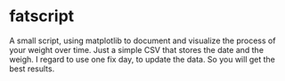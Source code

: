 # fatscript
A small script, using matplotlib to document and visualize the process of your weight over time. Just a simple CSV that stores the date and the weigh. I regard to use one fix day, to update the data. So you will get the best results. 
